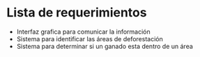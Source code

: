 # Lista de requerimientos

 - Interfaz grafica para comunicar la información
 - Sistema para identificar las áreas de deforestación
 - Sistema para determinar si un ganado esta dentro de un área